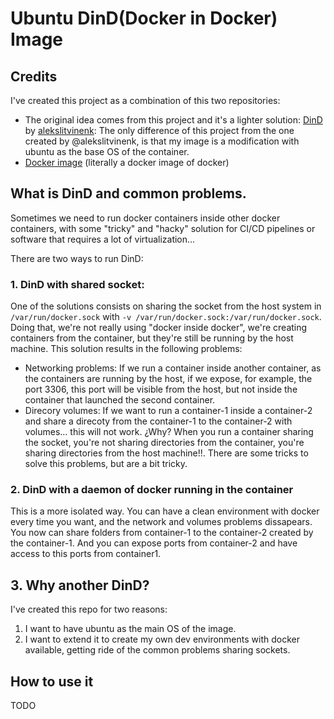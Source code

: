 # Ubuntu DinD(Docker in Docker) Image

## Credits

I've created this project as a combination of this two repositories:
- The original idea comes from this project and it's a lighter solution: [DinD](https://github.com/alekslitvinenk/dind) by [alekslitvinenk](https://github.com/alekslitvinenk):
The only difference of this project from the one created by @alekslitvinenk, is that my image is a modification with ubuntu as the base OS of the container.
- [Docker image](https://github.com/docker-library/docker) (literally a docker image of docker)

## What is DinD and common problems.

Sometimes we need to run docker containers inside other docker containers, with some "tricky" and "hacky" solution for CI/CD pipelines or software that requires a lot of virtualization... 

There are two ways to run DinD:

### 1. DinD with shared socket:
One of the solutions consists on sharing the socket from the host system in `/var/run/docker.sock` with `-v /var/run/docker.sock:/var/run/docker.sock`. Doing that, we're not really using "docker inside docker", we're creating containers from the container, but they're still be running by the host machine. 
This solution results in the following problems:

- Networking problems: If we run a container inside another container, as the containers are running by the host, if we expose, for example, the port 3306, this port will be visible from the host, but not inside the container that launched the second container.
- Direcory volumes: If we want to run a container-1 inside a container-2 and share a direcoty from the container-1 to the container-2 with volumes... this will not work. ¿Why? When you run a container sharing the socket, you're not sharing directories from the container, you're sharing directories from the host machine!!. There are some tricks to solve this problems, but are a bit tricky. 

### 2. DinD with a daemon of docker running in the container

This is a more isolated way. You can have a clean environment with docker every time you want, and the network and volumes problems dissapears. You now can share folders from container-1 to the container-2 created by the container-1. And you can expose ports from container-2 and have access to this ports from container1.

## 3. Why another DinD?

I've created this repo for two reasons:

1. I want to have ubuntu as the main OS of the image.
2. I want to extend it to create my own dev environments with docker available, getting ride of the common problems sharing sockets.

## How to use it

TODO





